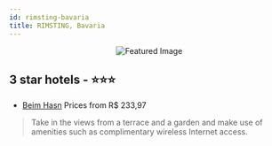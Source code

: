 ```yaml
---
id: rimsting-bavaria
title: RIMSTING, Bavaria
---
```


<center><img src="https://i.travelapi.com/hotels/2000000/1490000/1490000/1489912/c56aa733_z.jpg" alt="Featured Image" /></center>


##  3 star hotels - ⭐️⭐️⭐️

-    [Beim Hasn](https://us.hurb.com/hotels/rimsting/beim-hasn-JNP-JP769836?cmp=18055) Prices from R$ 233,97
   > Take in the views from a terrace and a garden and make use of amenities such as complimentary wireless Internet access.

